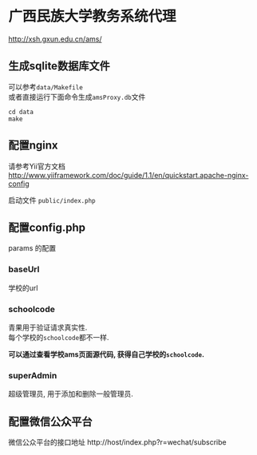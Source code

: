 广西民族大学教务系统代理
========================

http://xsh.gxun.edu.cn/ams/

生成sqlite数据库文件
----

可以参考`data/Makefile`  
或者直接运行下面命令生成`amsProxy.db`文件  

```shell
cd data
make
```

配置nginx
----

请参考Yii官方文档
http://www.yiiframework.com/doc/guide/1.1/en/quickstart.apache-nginx-config

启动文件 `public/index.php`

配置config.php
----

params 的配置

### baseUrl
学校的url

### schoolcode
青果用于验证请求真实性.  
每个学校的`schoolcode`都不一样.  

**可以通过查看学校ams页面源代码, 获得自己学校的`schoolcode`.**

### superAdmin
超级管理员, 用于添加和删除一般管理员.

配置微信公众平台
----

微信公众平台的接口地址
http://host/index.php?r=wechat/subscribe

